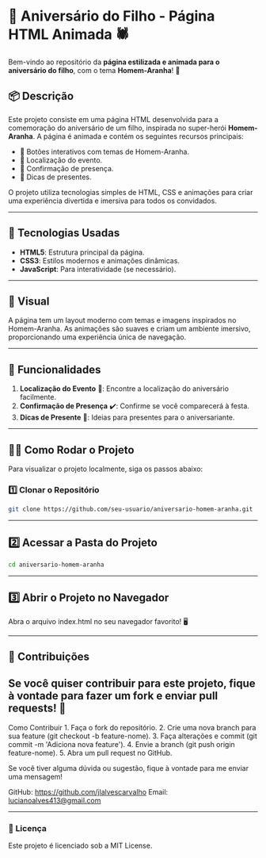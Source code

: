 # 🎉 Aniversário do Filho - Página HTML Animada 🕷️

Bem-vindo ao repositório da **página estilizada e animada para o aniversário do filho**, com o tema **Homem-Aranha**! 🎈

## 📦 Descrição

Este projeto consiste em uma página HTML desenvolvida para a comemoração do aniversário de um filho, inspirada no super-herói **Homem-Aranha**. A página é animada e contém os seguintes recursos principais:
- 🎯 Botões interativos com temas de Homem-Aranha.
- 🚗 Localização do evento.
- 📅 Confirmação de presença.
- 🎁 Dicas de presentes.

O projeto utiliza tecnologias simples de HTML, CSS e animações para criar uma experiência divertida e imersiva para todos os convidados.

---

## 🚀 Tecnologias Usadas

- **HTML5**: Estrutura principal da página.
- **CSS3**: Estilos modernos e animações dinâmicas.
- **JavaScript**: Para interatividade (se necessário).

---

## 🎨 Visual

A página tem um layout moderno com temas e imagens inspirados no Homem-Aranha. As animações são suaves e criam um ambiente imersivo, proporcionando uma experiência única de navegação.

---

## 🧩 Funcionalidades

1. **Localização do Evento** 📍: Encontre a localização do aniversário facilmente.
2. **Confirmação de Presença** ✔️: Confirme se você comparecerá à festa.
3. **Dicas de Presente** 🎁: Ideias para presentes para o aniversariante.

---

## 👨‍💻 Como Rodar o Projeto

Para visualizar o projeto localmente, siga os passos abaixo:

### 1️⃣ Clonar o Repositório

```bash
git clone https://github.com/seu-usuario/aniversario-homem-aranha.git
```
---

## 2️⃣ Acessar a Pasta do Projeto
```bash
cd aniversario-homem-aranha
```
---

## 3️⃣ Abrir o Projeto no Navegador

Abra o arquivo index.html no seu navegador favorito! 🖥️

---

## 🔄 Contribuições

## Se você quiser contribuir para este projeto, fique à vontade para fazer um fork e enviar pull requests! 🚀

Como Contribuir
	1.	Faça o fork do repositório.
	2.	Crie uma nova branch para sua feature (git checkout -b feature-nome).
	3.	Faça alterações e commit (git commit -m 'Adiciona nova feature').
	4.	Envie a branch (git push origin feature-nome).
	5.	Abra um pull request no GitHub.



Se você tiver alguma dúvida ou sugestão, fique à vontade para me enviar uma mensagem!

GitHub: https://github.com/jlalvescarvalho
Email: lucianoalves413@gmail.com

---

### 📜 Licença

Este projeto é licenciado sob a MIT License.